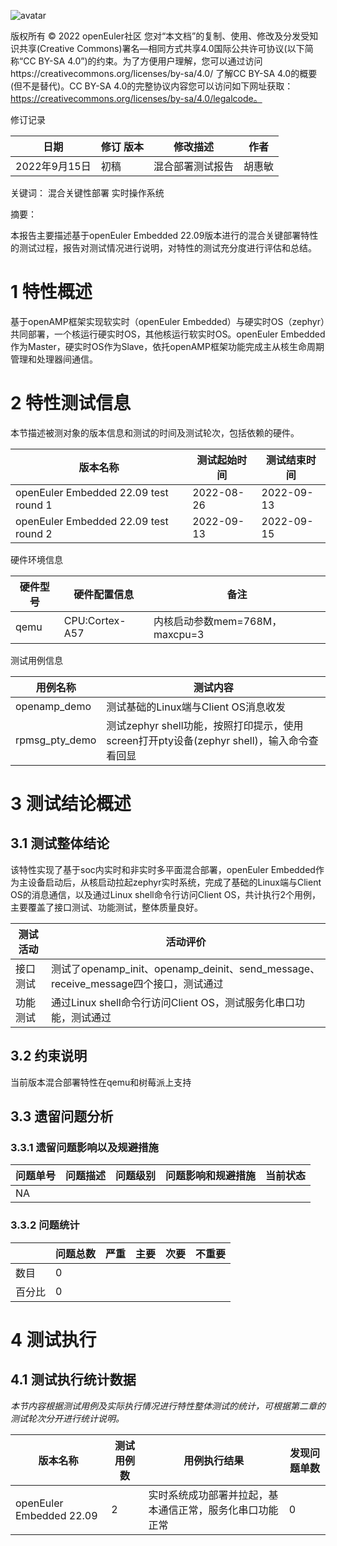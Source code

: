 ![avatar](../images/openEuler.png)

版权所有 © 2022  openEuler社区
您对“本文档”的复制、使用、修改及分发受知识共享(Creative Commons)署名—相同方式共享4.0国际公共许可协议(以下简称“CC BY-SA 4.0”)的约束。为了方便用户理解，您可以通过访问https://creativecommons.org/licenses/by-sa/4.0/ 了解CC BY-SA 4.0的概要 (但不是替代)。CC BY-SA 4.0的完整协议内容您可以访问如下网址获取：https://creativecommons.org/licenses/by-sa/4.0/legalcode。

修订记录

| 日期 | 修订   版本 | 修改描述 | 作者 |
| ---- | ----------- | -------- | ---- |
|2022年9月15日|初稿             |混合部署测试报告 |胡惠敏      |

 关键词： 混合关键性部署 实时操作系统


摘要：

 本报告主要描述基于openEuler Embedded  22.09版本进行的混合关键部署特性的测试过程，报告对测试情况进行说明，对特性的测试充分度进行评估和总结。



# 1     特性概述

基于openAMP框架实现软实时（openEuler Embedded）与硬实时OS（zephyr）共同部署，一个核运行硬实时OS，其他核运行软实时OS。openEuler Embedded作为Master，硬实时OS作为Slave，依托openAMP框架功能完成主从核生命周期管理和处理器间通信。


# 2     特性测试信息

本节描述被测对象的版本信息和测试的时间及测试轮次，包括依赖的硬件。

| 版本名称                                | 测试起始时间  | 测试结束时间 |
| --------                                | ------------ | ------------ |
| openEuler Embedded 22.09 test round 1 | 2022-08-26 | 2022-09-13 |
| openEuler Embedded 22.09 test round 2 |2022-09-13    | 2022-09-15 |

硬件环境信息

| 硬件型号 | 硬件配置信息   | 备注                           |
| -------- | -------------- | ------------------------------ |
| qemu     | CPU:Cortex-A57 | 内核启动参数mem=768M，maxcpu=3 |

测试用例信息

| 用例名称       | 测试内容                                                     |
| -------------- | ------------------------------------------------------------ |
| openamp_demo   | 测试基础的Linux端与Client OS消息收发                         |
| rpmsg_pty_demo | 测试zephyr shell功能，按照打印提示，使用screen打开pty设备(zephyr shell)，输入命令查看回显 |

# 3     测试结论概述

## 3.1   测试整体结论
该特性实现了基于soc内实时和非实时多平面混合部署，openEuler Embedded作为主设备启动后，从核启动拉起zephyr实时系统，完成了基础的Linux端与Client OS的消息通信，以及通过Linux shell命令行访问Client OS，共计执行2个用例，主要覆盖了接口测试、功能测试，整体质量良好。

| 测试活动 | 活动评价                                                     |
| -------- | ------------------------------------------------------------ |
| 接口测试 | 测试了openamp_init、openamp_deinit、send_message、receive_message四个接口，测试通过 |
| 功能测试 | 通过Linux shell命令行访问Client OS，测试服务化串口功能，测试通过 |



## 3.2   约束说明

当前版本混合部署特性在qemu和树莓派上支持

## 3.3   遗留问题分析

### 3.3.1 遗留问题影响以及规避措施

| 问题单号 | 问题描述 | 问题级别 | 问题影响和规避措施 | 当前状态 |
| -------- | -------- | -------- | ------------------ | -------- |
| NA       |          |          |                    |          |

### 3.3.2 问题统计

|        | 问题总数 | 严重 | 主要 | 次要 | 不重要 |
| ------ | -------- | ---- | ---- | ---- | ------ |
| 数目   |  0       |      |      |      |        |
| 百分比 |  0        |      |      |      |        |

# 4     测试执行

## 4.1   测试执行统计数据

*本节内容根据测试用例及实际执行情况进行特性整体测试的统计，可根据第二章的测试轮次分开进行统计说明。*

| 版本名称 | 测试用例数 | 用例执行结果 | 发现问题单数 |
| -------- | ---------- | ------------ | ------------ |
| openEuler Embedded 22.09 |  2  |  实时系统成功部署并拉起，基本通信正常，服务化串口功能正常  |   0          |
